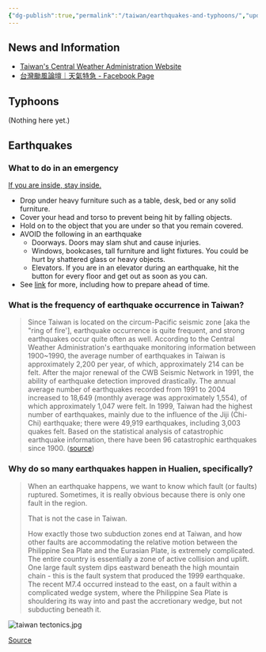 ```yaml
---
{"dg-publish":true,"permalink":"/taiwan/earthquakes-and-typhoons/","updated":"2024-04-04T14:13:04.095+08:00"}
---
```


## News and Information
- [Taiwan's Central Weather Administration Website](https://www.cwa.gov.tw/eng/)
- [台灣颱風論壇｜天氣特急 - Facebook Page](https://www.facebook.com/twtybbs)

## Typhoons
 (Nothing here yet.)
## Earthquakes

### What to do in an emergency

[If you are inside, stay inside.](https://www.getprepared.gc.ca/cnt/rsrcs/pblctns/rthqks-wtd/index-en.aspx)

- Drop under heavy furniture such as a table, desk, bed or any solid furniture.
- Cover your head and torso to prevent being hit by falling objects.
- Hold on to the object that you are under so that you remain covered.
- AVOID the following in an earthquake
    - Doorways. Doors may slam shut and cause injuries.
    - Windows, bookcases, tall furniture and light fixtures. You could be hurt by shattered glass or heavy objects.
    - Elevators. If you are in an elevator during an earthquake, hit the button for every floor and get out as soon as you can.
- See [link](https://www.getprepared.gc.ca/cnt/rsrcs/pblctns/rthqks-wtd/index-en.aspx) for more, including how to prepare ahead of time.

###  What is the frequency of earthquake occurrence in Taiwan?

> Since Taiwan is located on the circum-Pacific seismic zone \[aka the "ring of fire'], earthquake occurrence is quite frequent, and strong earthquakes occur quite often as well. According to the Central Weather Administration's earthquake monitoring information between 1900~1990, the average number of earthquakes in Taiwan is approximately 2,200 per year, of which, approximately 214 can be felt. After the major renewal of the CWB Seismic Network in 1991, the ability of earthquake detection improved drastically. The annual average number of earthquakes recorded from 1991 to 2004 increased to 18,649 (monthly average was approximately 1,554), of which approximately 1,047 were felt. In 1999, Taiwan had the highest number of earthquakes, mainly due to the influence of the Jiji (Chi-Chi) earthquake; there were 49,919 earthquakes, including 3,003 quakes felt. Based on the statistical analysis of catastrophic earthquake information, there have been 96 catastrophic earthquakes since 1900. ([source](https://scweb.cwb.gov.tw/en-US/Guidance/FAQdetail/190))

### Why do so many earthquakes happen in Hualien, specifically?

> When an earthquake happens, we want to know which fault (or faults) ruptured. Sometimes, it is really obvious because there is only one fault in the region. 
>
> That is not the case in Taiwan.
>
> How exactly those two subduction zones end at Taiwan, and how other faults are accommodating the relative motion between the Philippine Sea Plate and the Eurasian Plate, is extremely complicated. The entire country is essentially a zone of active collision and uplift. One large fault system dips eastward beneath the high mountain chain - this is the fault system that produced the 1999 earthquake. The recent M7.4 occurred instead to the east, on a fault within a complicated wedge system, where the Philippine Sea Plate is shouldering its way into and past the accretionary wedge, but not subducting beneath it.

![taiwan tectonics.jpg](/img/user/Taiwan/_media/taiwan%20tectonics.jpg)

[Source](https://earthquakeinsights.substack.com/p/deadly-m74-earthquake-strikes-taiwan)
